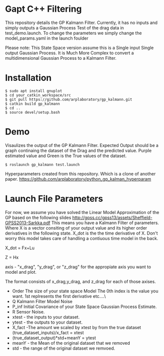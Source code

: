 # Gapt C++ Filtering

This repository details the GP Kalmann Filter. Currently, it has no inputs and simply outputs a Gaussian Process Test of the drag data in test_demo.launch. To change the parameters we simply change the model_params.yaml in the launch foulder

Please note: This State Space version assume this is a Single input Single output Gaussian Process. It is Much More Complex to convert a  multidimensional Gaussian Process to a Kalmann Filter. 

# Installation
  
```
$ sudo apt install gnuplot
$ cd your_catkin_workspace/src
$ git pull https://github.com/arplaboratory/gp_kalmann.git
$ catkin build gp_kalmann 
$ cd ..
$ source devel/setup.bash
```

# Demo 

Visaulizes the output of the GP Kalmann Filter. Expected Output should be a graph continaing the dataset of the Drag and the predicted value. Purple estimated value and Green is the True values of the dataset. 
```
$ roslaunch gp_kalmann test.launch
```

Hyperparameters created from this repository. Which is a clone of another paper. https://github.com/arplaboratory/python_gp_kalman_hyperparam

# Launch File Parameters
For now, we assume you have solved the Linear Model Approximation of the GP based on the following slides http://gpss.cc/gpss13/assets/Sheffield-GPSS2013-Sarkka.pdf
This means you have a Kalmann Filter of parameters. Where X is a vector consiting of your output value and its higher order derivatives in the following state. X_dot is the the time derivative of X. Don't worry this model takes care of handling a contiuous time model in the back.

X_dot = Fx+Lu  

Z = Hx

axis - "x_drag", "y_drag", or "z_drag" for the appropiate axis you want to model and plot. 

The format consists of x_drag,y_drag, and z_drag for each of those axises.
- Order The size of your state space Model The 0th index is the value you want. 1st replresents the first derivative etc....\
- Q Kalmann Filter Model Noise
- P_inf Initial Covariance of your State Space Gaussian Process Estimate.
- R Sensor Noise.
- xtest - the inputs to your dataset.
- ytest - the outputs to your dataset.
- X_fact -The amount we scaled by xtest by from the true dataset (true_dataset_inputs)/x_fact = xtest
- (true_dataset_output)*std+meanY = ytest 
- meanY - the Mean of the original dataset that we removed
- std - the range of the original dataset we remvoed. 


